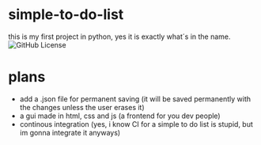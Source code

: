 # simple-to-do-list
this is my first project in python, yes it is exactly what´s in the name.
![GitHub License](https://img.shields.io/github/license/CharaUTnDT/simple-to-do-list)

# plans
- add a .json file for permanent saving (it will be saved permanently with the changes unless the user erases it)
- a gui made in html, css and js (a frontend for you dev people)
- continous integration (yes, i know CI for a simple to do list is stupid, but im gonna integrate it anyways)
